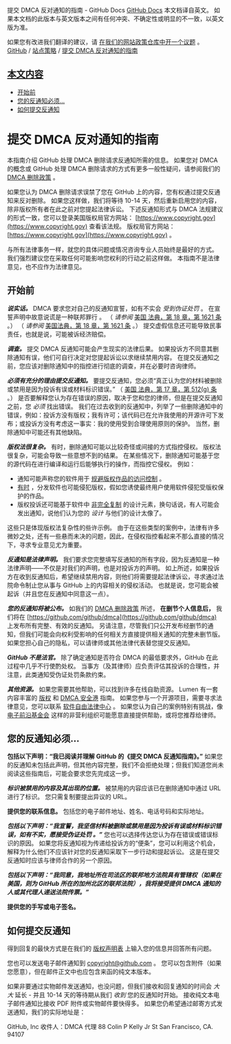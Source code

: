提交 DMCA 反对通知的指南 - GitHub Docs
[GitHub Docs](/cn)
本文档译自英文。 如果本文档的此版本与英文版本之间有任何冲突、不确定性或明显的不一致，以英文版为准。

如果您有改进我们翻译的建议，请
[在我们的网站政策仓库中开一个议题](https://github.com/github/site-policy/issues)
。
[GitHub](/cn/github)
/
[站点策略](/cn/github/site-policy)
/
[提交 DMCA 反对通知的指南](/cn/github/site-policy/guide-to-submitting-a-dmca-counter-notice)

## [本文内容](#in-this-article)
- [开始前](#before-you-start)
- [您的反通知必须...](#your-counter-notice-must)
- [如何提交反通知](#how-to-submit-your-counter-notice)

# 提交 DMCA 反对通知的指南

本指南介绍 GitHub 处理 DMCA 删除请求反通知所需的信息。 如果您对 DMCA 的概念或 GitHub 处理 DMCA 删除请求的方式有更多一般性疑问，请参阅我们的
[DMCA 删除政策](/cn/articles/dmca-takedown-policy)
。

如果您认为 DMCA 删除请求误禁了您在 GitHub 上的内容，您有权通过提交反通知来反对删除。 如果您这样做，我们将等待 10-14 天，然后重新启用您的内容，除非版权所有者在此之前对您提起法律诉讼。 下述反通知形式与 DMCA 法规建议的形式一致，您可以登录美国版权局官方网站：
[https://www.copyright.gov](https://www.copyright.gov)
查看该法规。 版权局官方网站：
[https://www.copyright.gov](https://www.copyright.gov)
。

与所有法律事务一样，就您的具体问题或情况咨询专业人员始终是最好的方式。 我们强烈建议您在采取任何可能影响您权利的行动之前这样做。 本指南不是法律意见，也不应作为法律意见。

## 开始前

***说实话。***
DMCA 要求您对自己的反通知宣誓，如有不实会
*受到伪证处罚*
。 在宣誓声明中故意说谎是一种联邦罪行 。 （
*请参阅*
[美国 法典，第 18 章，第 1621 条](https://www.gpo.gov/fdsys/pkg/USCODE-2011-title18/html/USCODE-2011-title18-partI-chap79-sec1621.htm)
。） （
*请参阅*
[美国法典，第 18 章，第 1621 条](https://www.gpo.gov/fdsys/pkg/USCODE-2011-title18/html/USCODE-2011-title18-partI-chap79-sec1621.htm)
。） 提交虚假信息还可能导致民事责任，也就是说，可能被诉经济赔偿。

***调查。***
提交 DMCA 反通知可能会产生现实的法律后果。 如果投诉方不同意其删除通知有误，他们可自行决定对您提起诉讼以求继续禁用内容。 在提交反通知之前，您应该对删除通知中的指控进行彻底的调查，并在必要时咨询律师。

***必须有充分的理由提交反通知。***
要提交反通知，您必须“真正认为您的材料被删除或禁用是因为投诉有误或材料标识错误。” （
[美国 法典，第 17 章，第 512(g) 条](https://www.copyright.gov/title17/92chap5.html#512)
。） 是否要解释您认为存在错误的原因，取决于您和您的律师，但是在提交反通知之前，您
*必须*
找出错误。 我们在过去收到的反通知中，列举了一些删除通知中的错误，例如：投诉方没有版权；我有许可；该代码已在允许我使用的开源许可下发布；或投诉方没有考虑这一事实：我的使用受到合理使用原则的保护。 当然，删除通知中可能还有其他缺陷。

***版权法很复杂。***
有时，删除通知可能以比较奇怪或间接的方式指控侵权。 版权法很复杂，可能会导致一些意想不到的结果。 在某些情况下，删除通知可能基于您的源代码在进行编译和运行后能够执行的操作，而指控它侵权。 例如：

- 通知可能声称您的软件用于
[规避版权作品的访问控制](https://www.copyright.gov/title17/92chap12.html)
。
- [有时](https://www.copyright.gov/docs/mgm/)
，分发软件也可能侵犯版权，假如您诱使最终用户使用软件侵犯受版权保护的作品。
- 版权投诉还可能基于软件中
[非完全复制](https://en.wikipedia.org/wiki/Substantial_similarity)
的设计元素，换句话说，有人可能会发出通知，说他们认为您的
*设计*
与他们的设计太像了。

这些只是体现版权法复杂性的些许示例。 由于在这些类型的案例中，法律有许多微妙之处，还有一些悬而未决的问题，因此，在侵权指控看起来不那么直接的情况下，寻求专业意见尤为重要。

***反通知是法律声明。***
我们要求您完整填写反通知的所有字段，因为反通知是一种法律声明——不仅是对我们的声明，也是对投诉方的声明。 如上所述，如果投诉方在收到反通知后，希望继续禁用内容，则他们将需要提起法律诉讼，寻求通过法院命令制止您从事与 GitHub 上的内容相关的侵权活动。 也就是说，您可能会被起诉（并且您在反通知中同意这一点）。

***您的反通知将被公布。***
如我们的
[DMCA 删除政策](/cn/articles/dmca-takedown-policy#d-transparency)
所述，
**在删节个人信息后，**
我们将在
[https://github.com/github/dmca](https://github.com/github/dmca)
上发布所有完整、有效的反通知。 另请注意，尽管我们只公开发布经删节的通知，但我们可能会向权利受影响的任何相关方直接提供相关通知的完整未删节版。 如果您担心自己的隐私，可以请律师或其他法律代表替您提交反通知。

***GitHub 不是法官。***
除了确定通知是否符合 DMCA 的最低要求外，GitHub 在此过程中几乎不行使酌处权。 当事方（及其律师）应负责评估其投诉的合理性，并注意，此类通知受伪证处罚条款约束。

***其他资源。***
如果您需要其他帮助，可以找到许多在线自助资源。 Lumen 有一套内容丰富的
[版权](https://www.lumendatabase.org/topics/5)
和
[DMCA 安全港](https://www.lumendatabase.org/topics/14)
指南。 如果您参与一个开源项目，需要寻求法律意见，您可以联系
[软件自由法律中心](https://www.softwarefreedom.org/about/contact/)
。 如果您认为自己的案例特别有挑战，像
[电子前沿基金会](https://www.eff.org/pages/legal-assistance)
这样的非营利组织可能愿意直接提供帮助，或将您推荐给律师。

## 您的反通知必须...

**包括以下声明：“我已阅读并理解 GitHub 的《提交 DMCA 反通知指南》。”**
如果您的反通知未包括此声明，但其他内容完整，我们不会拒绝处理；但我们知道您尚未阅读这些指南后，可能会要求您先完成这一步。

***标识被禁用的内容及其出现的位置。***
被禁用的内容应该已在删除通知中通过 URL 进行了标识。 您只需复制要提出异议的 URL。

**提供您的联系信息。**
包括您的电子邮件地址、姓名、电话号码和实际地址。

***包括以下声明：“我宣誓，我坚信材料被删除或禁用是因为投诉有误或材料标识错误，如有不实，愿接受伪证处罚 。”***
您也可以选择传达您认为存在错误或错误标识的原因。 如果您将反通知视为传递给投诉方的“便条”，您可以利用这个机会，解释为什么他们不应该针对您的反通知采取下一步行动和提起诉讼。 这是在提交反通知时应该与律师合作的另一个原因。

***包括以下声明：“我同意，我地址所在司法区的联邦地方法院具有管辖权（如果在美国，则为 GitHub 所在的加州北区的联邦法院），我将接受提供 DMCA 通知的人或其代理人递送法院传票。”***

**提供您的手写或电子签名。**

## 如何提交反通知

得到回复的最快方式是在我们的
[版权声明表](https://github.com/contact/dmca)
上输入您的信息并回答所有问题。

您也可以发送电子邮件通知到
[copyright@github.com](mailto:copyright@github.com)
。 您可以包含附件（如果您愿意），但在邮件正文中也应包含来函的纯文本版本。

如果非要通过实物邮件发送通知，也没问题，但我们接收和回复通知的时间会
*大大*
延长 - 并且 10-14 天的等待期从我们
*收到*
您的反通知时开始。 接收纯文本电子邮件通知比接收 PDF 附件或实物邮件要快得多。 如果您仍希望通过邮寄方式发送通知，我们的实际地址是：

GitHub, Inc
收件人：DMCA 代理
88 Colin P Kelly Jr St
San Francisco, CA. 94107
